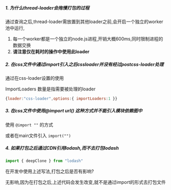 ##### 1. 为什么thread-loader会拖慢打包的过程

通过查询之后,thread-loader需放置到其他loader之前,会开启一个独立的worker池中运行,

1. 每一个worker都是一个独立的node.js进程,开销大概600ms,同时限制进程的数据交换
2. **请注意仅在耗时的操作中使用此loader**

##### 2. 在css文件中通过import引入之后cssloader并没有经过postcss-loader处理

通过在css-loader设置的使用

ImportLoaders 数量是指需要被处理的loader

```js
{loader:"css-loader",options:{ importLoaders:1 }}
```

##### 3. 在css文件中使用@import url() 这种方式并不能引入模块依赖图中

使用 `@import ""` 的方式

或者在main文件引入 `import("")`

##### 4. 如果打包之后通过CDN引用lodash,而不去打包lodash

```js
import { deepClone } from "lodash"
```

在开发中使用上述写法,打包之后是否有影响?

无影响,因为在打包之后,上述代码会发生改变,就不是通过import的形式去打包文件
